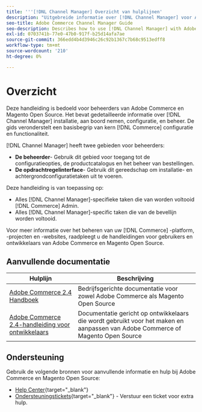 ```yaml
---
title: '''[!DNL Channel Manager] Overzicht van hulplijnen'
description: "Uitgebreide informatie over [!DNL Channel Manager] voor Adobe Commerce en Magento Open Source-beheerders, met inbegrip van installatie en instapweigering."
seo-title: Adobe Commerce Channel Manager Guide
seo-description: Describes how to use [!DNL Channel Manager] with Adobe Commerce or Magento Open Source.
exl-id: 0703741b-77e0-47b0-917f-b25d14afa7ae
source-git-commit: 366edd4b4d3946c26c92b1367c7b68c9513edff8
workflow-type: tm+mt
source-wordcount: '210'
ht-degree: 0%

---
```



# Overzicht

Deze handleiding is bedoeld voor beheerders van Adobe Commerce en Magento Open Source. Het bevat gedetailleerde informatie over [!DNL Channel Manager] installatie, aan boord nemen, configuratie, en beheer. De gids veronderstelt een basisbegrip van kern [!DNL Commerce] configuratie en functionaliteit.

[!DNL Channel Manager] heeft twee gebieden voor beheerders:

* **De beheerder**- Gebruik dit gebied voor toegang tot de configuratieopties, de productcatalogus en het beheer van bestellingen.
* **De opdrachtregelinterface**- Gebruik dit gereedschap om installatie- en achtergrondconfiguratietaken uit te voeren.

Deze handleiding is van toepassing op:

* Alles [!DNL Channel Manager]-specifieke taken die van worden voltooid [!DNL Commerce] Admin.
* Alles [!DNL Channel Manager]-specific taken die van de bevellijn worden voltooid.

Voor meer informatie over het beheren van uw [!DNL Commerce] -platform, -projecten en -websites, raadpleegt u de handleidingen voor gebruikers en ontwikkelaars van Adobe Commerce en Magento Open Source.

## Aanvullende documentatie

| Hulplijn | Beschrijving |
|----------------------------------------------------------------------|----------------------------------------------------------------------------------------------------|
| [Adobe Commerce 2.4 Handboek](https://docs.magento.com/user-guide) | Bedrijfsgerichte documentatie voor zowel Adobe Commerce als Magento Open Source |
| [Adobe Commerce 2.4-handleiding voor ontwikkelaars](https://devdocs.magento.com) | Documentatie gericht op ontwikkelaars die wordt gebruikt voor het maken en aanpassen van Adobe Commerce of Magento Open Source |

## Ondersteuning

Gebruik de volgende bronnen voor aanvullende informatie en hulp bij Adobe Commerce en Magento Open Source:

* [Help Center](https://support.magento.com/hc/en-us){target=&quot;_blank&quot;}
* [Ondersteuningstickets](https://support.magento.com/hc/en-us/articles/360000913794#submit-ticket){target=&quot;_blank&quot;} - Verstuur een ticket voor extra hulp.
